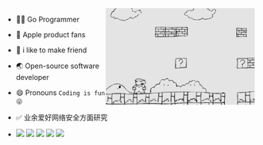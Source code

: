 

<!-- [![Top Langs](https://github-readme-stats.vercel.app/api/top-langs/?username=higker&layout=compact)](https://github.com/anuraghazra/github-readme-stats) -->


<!-- <p align="center">
  <img align="center" src="https://i.gifer.com/Ra0b.gif" />
</p> 
<img align="right" src="https://github-readme-stats.vercel.app/api?username=higker&show_icons=true&theme=algolia" alt="dingshuo's github stats" />
-->

<img align="right"  width="300px" src="./m.gif"  />

- 👨‍💻‍ Go Programmer
- 🍎 Apple product fans
- 👬 i like to make friend
- 🌏 Open-source software developer
- 😄 Pronouns `Coding is fun😜`
- ✅ 业余爱好网络安全方面研究

- [![](https://img.shields.io/badge/Golang-1E90FF?style=flat-square&logo=go&logoColor=white)](#)
[![](https://img.shields.io/badge/-Java-red?style=flat-square&logo=java&logoColor=white)](#)
[![](https://img.shields.io/badge/Spring-green?style=flat-square&logo=spring&logoColor=White)](#)
[![](https://img.shields.io/badge/Vim-008B45?style=flat-square&logo=Vim&logoColor=White)](#)
[![](https://img.shields.io/badge/IDE-Jetbrains-000000?style=flat-square&logo=jetbrains&logoColor=White)](#)


<!-- 
<img align="right" src="https://github-readme-stats.vercel.app/api/top-langs/?username=panjf2000&show_icons=true&theme=cobalt&layout=compact" alt="Top Langs" />
-->
